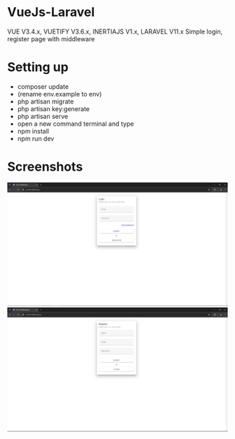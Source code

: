 # VueJs-Laravel
 VUE V3.4.x, VUETIFY V3.6.x, INERTIAJS V1.x, LARAVEL V11.x
 Simple login, register page with middleware
 
# Setting up
 * composer update
 * (rename env.example to env)
 * php artisan migrate
 * php artisan key:generate
 * php artisan serve
 * open a new command terminal and type
 * npm install
 * npm run dev

# Screenshots
 ![Alt text](https://github.com/No-Spacing/VueJs-Laravel/blob/main/screenshots/sc1.png)
 ![Alt text](https://github.com/No-Spacing/VueJs-Laravel/blob/main/screenshots/sc2.png)
